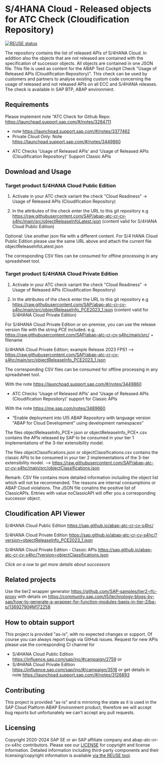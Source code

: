 # S/4HANA Cloud - Released objects for ATC Check (Cloudification Repository)

[![REUSE status](https://api.reuse.software/badge/github.com/SAP/abap-atc-cr-cv-s4hc)](https://api.reuse.software/info/github.com/SAP/abap-atc-cr-cv-s4hc)

The repository contains the list of released APIs of S/4HANA Cloud. In addition also the objects that are not released are contained with the specification of successor objects. All objects are contained in one JSON file. This file is used as content for the ABAP Test Cockpit Check "Usage of Released APIs (Cloudification Repository)". This check can be used by customers and partners to analyse existing custom code concerning the usage of released and not released APIs on all ECC and S/4HANA releases. The check is available in SAP BTP, ABAP environment.

## Requirements

Please implement note "ATC Check for Github Repo: https://launchpad.support.sap.com/#/notes/3284711
+ note https://launchpad.support.sap.com/#/notes/3377462
+ Private Cloud Only: Note https://launchpad.support.sap.com/#/notes/3449860
- ATC Checks 'Usage of Released APIs' and 'Usage of Released APIs (Cloudification Repository)' Support Classic APIs

## Download and Usage

### Target product S/4HANA Cloud Public Edition

1. Activate in your ATC check variant the check "Cloud Readiness" -> Usage of Released APIs (Cloudification Repository)

2. In the attributes of the check enter the URL to this git repository e.g https://raw.githubusercontent.com/SAP/abap-atc-cr-cv-s4hc/main/src/objectReleaseInfoLatest.json
(content valid for S/4HANA Cloud Public Edition)

Optional: Use another json file with a different content. For S/4 HANA Cloud Public Edition please use the same URL above and attach the current file objectReleaseInfoLatest.json

The corresponding CSV files can be consumed for offline processing in any spreadsheet tool.

### Target product S/4HANA Cloud Private Edition

1. Activate in your ATC check variant the check "Cloud Readiness" -> Usage of Released APIs (Cloudification Repository)

2. In the attributes of the check enter the URL to this git repository e.g https://raw.githubusercontent.com/SAP/abap-atc-cr-cv-s4hc/main/src/objectReleaseInfo_PCE2023_1.json
(content valid for S/4HANA Cloud Private Edition)

For S/4HANA Cloud Private Edition or on-premise, you can use the release version file with the string *PCE* included.
e.g. https://raw.githubusercontent.com/SAP/abap-atc-cr-cv-s4hc/main/src/  + filename

S/4HANA Cloud Private Edition; example Release 2023 FPS1
--> https://raw.githubusercontent.com/SAP/abap-atc-cr-cv-s4hc/main/src/objectReleaseInfo_PCE2023_1.json

The corresponding CSV files can be consumed for offline processing in any spreadsheet tool.

With the note https://launchpad.support.sap.com/#/notes/3449860
- ATC Checks 'Usage of Released APIs' and 'Usage of Released APIs (Cloudification Repository)' support for Classic APIs

With the note https://me.sap.com/notes/3489660
- “Enable deployment into UI5 ABAP Repository with language version "ABAP for Cloud Development" using development namespaces”

The files objectReleaseInfo_PCE*.json or objectReleaseInfo_PCE*.csv contains the APIs released by SAP to be consumed in your tier 1 implementations of the 3-tier extensibility model.

The files objectClassifications.json or objectClassifications.csv contains the classic APIs  to be consumed in your tier 2 implementations of the 3-tier extensibility model.
--> https://raw.githubusercontent.com/SAP/abap-atc-cr-cv-s4hc/main/src/objectClassifications.json

Remark: CSV file contains more detailed information including the object list which will not be recommended. The reasons are internal consumptions or ABAP Cloud violations.
The JSON file conatins the positive list of ClassicAPIs. Entries with value noClassicAPI will offer you a corresponding successor object.

## Cloudification API Viewer

S/4HANA Cloud Public Edition https://sap.github.io/abap-atc-cr-cv-s4hc/

S/4HANA Cloud Private Edition https://sap.github.io/abap-atc-cr-cv-s4hc/?version=objectReleaseInfo_PCE2023_1.json

S/4HANA Cloud Private Edition - Classic APIs https://sap.github.io/abap-atc-cr-cv-s4hc/?version=objectClassifications.json

*Click on a row to get more details about successors*

## Related projects

Use the tier2 wrapper generator https://github.com/SAP-samples/tier2-rfc-proxy with details on https://community.sap.com/t5/technology-blogs-by-sap/how-to-generate-a-wrapper-for-function-modules-bapis-in-tier-2/ba-p/13692790#M172258


## How to obtain support

This project is provided "as-is", with no expected changes or support. Of course you can always report bugs via GitHub issues.
Request for new APIs please use the corresponding CI channel for 
- S/4HANA Cloud Public Edition https://influence.sap.com/sap/ino/#campaign/2759 or
- S/4HANA Cloud Private Edition https://influence.sap.com/sap/ino/#/campaign/3516 or
get details in note https://launchpad.support.sap.com/#/notes/3126893

## Contributing

This project is provided "as-is" and is mirroring the state as it is used in the SAP Cloud Platform ABAP Environment product, therefore we will accept bug reports but unfortunately we can't accept any pull requests.

## Licensing

Copyright 2020-2024 SAP SE or an SAP affiliate company and abap-atc-cr-cv-s4hc contributors. Please see our [LICENSE](LICENSE) for copyright and license information. Detailed information including third-party components and their licensing/copyright information is available [via the REUSE tool](https://api.reuse.software/info/github.com/SAP/abap-atc-cr-cv-s4hc).
